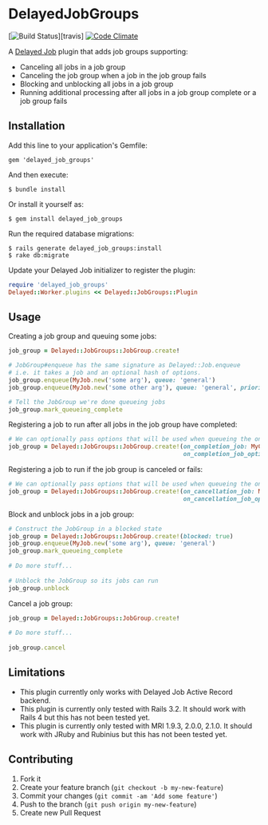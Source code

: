 # DelayedJobGroups
[![Build Status](https://secure.travis-ci.org/salsify/delayed_job_groups.png?branch=master)][travis]
[![Code Climate](https://codeclimate.com/github/salsify/delayed_job_groups.png)](https://codeclimate.com/github/salsify/delayed_job_groups)

A [Delayed Job](https://github.com/collectiveidea/delayed_job) plugin that adds job groups supporting:

* Canceling all jobs in a job group
* Canceling the job group when a job in the job group fails
* Blocking and unblocking all jobs in a job group
* Running additional processing after all jobs in a job group complete or a job group fails

## Installation

Add this line to your application's Gemfile:

    gem 'delayed_job_groups'

And then execute:

    $ bundle install

Or install it yourself as:

    $ gem install delayed_job_groups

Run the required database migrations:

    $ rails generate delayed_job_groups:install
    $ rake db:migrate

Update your Delayed Job initializer to register the plugin:

```ruby
require 'delayed_job_groups'
Delayed::Worker.plugins << Delayed::JobGroups::Plugin
```

## Usage

Creating a job group and queuing some jobs:

```ruby
job_group = Delayed::JobGroups::JobGroup.create!

# JobGroup#enqueue has the same signature as Delayed::Job.enqueue 
# i.e. it takes a job and an optional hash of options.
job_group.enqueue(MyJob.new('some arg'), queue: 'general')
job_group.enqueue(MyJob.new('some other arg'), queue: 'general', priority: 10)

# Tell the JobGroup we're done queueing jobs
job_group.mark_queueing_complete
```

Registering a job to run after all jobs in the job group have completed:

```ruby
# We can optionally pass options that will be used when queueing the on completion job
job_group = Delayed::JobGroups::JobGroup.create!(on_completion_job: MyCompletionJob.new, 
                                                 on_completion_job_options: { queue: 'general' })
```

Registering a job to run if the job group is canceled or fails:

```ruby
# We can optionally pass options that will be used when queueing the on cancellation job
job_group = Delayed::JobGroups::JobGroup.create!(on_cancellation_job: MyCancellationJob.new, 
                                                 on_cancellation_job_options: { queue: 'general' })
```

Block and unblock jobs in a job group:

```ruby
# Construct the JobGroup in a blocked state
job_group = Delayed::JobGroups::JobGroup.create!(blocked: true)
job_group.enqueue(MyJob.new('some arg'), queue: 'general')
job_group.mark_queueing_complete
 
# Do more stuff...
 
# Unblock the JobGroup so its jobs can run
job_group.unblock
```

Cancel a job group:

```ruby
job_group = Delayed::JobGroups::JobGroup.create!
 
# Do more stuff...
 
job_group.cancel
```

## Limitations

* This plugin currently only works with Delayed Job Active Record backend.
* This plugin is currently only tested with Rails 3.2. It should work with Rails 4 but this has not been tested yet.
* This plugin is currently only tested with MRI 1.9.3, 2.0.0, 2.1.0. It should work with JRuby and Rubinius but this has not been tested yet.

## Contributing

1. Fork it
2. Create your feature branch (`git checkout -b my-new-feature`)
3. Commit your changes (`git commit -am 'Add some feature'`)
4. Push to the branch (`git push origin my-new-feature`)
5. Create new Pull Request

